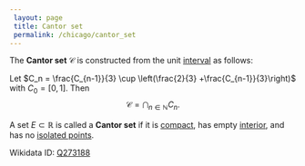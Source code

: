 ```yaml
---
 layout: page
 title: Cantor set
 permalink: /chicago/cantor_set
---
```

The **Cantor set** $\mathcal C$ is constructed from the unit [interval](https://mathgloss.github.io/MathGloss/chicago/interval) as follows:

Let $C_n = \frac{C_{n-1}}{3} \cup \left(\frac{2}{3} +\frac{C_{n-1}}{3}\right)$ with $C_0 = [0,1]$. Then $$\mathcal C = \bigcap_{n\in\mathbb N} C_n.$$

A set $E\subset \mathbb R$ is called a **Cantor set** if it is [compact](https://mathgloss.github.io/MathGloss/chicago/compact), has empty [interior](https://mathgloss.github.io/MathGloss/chicago/interior), and has no [isolated points](https://mathgloss.github.io/MathGloss/chicago/isolated_point).

Wikidata ID: [Q273188](https://www.wikidata.org/wiki/Q273188)